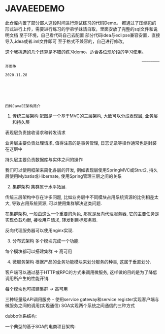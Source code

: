 # JAVAEEDEMO
此仓库内置了部分鄙人这段时间进行测试练习的代码Demo。
都通过了压缩包的形式进行上传，需要进行练习的学弟学妹请自取，里面安放了完整的sql文件和说明文档
至于环境，自己看代码自己去配置
部分代码idea与eclipse兼容安置，直接导入.idea或者.iml文件即可
至于格式不兼容的，自己进行修改。

这个我挑选的几个还算是不错的练习demo，适合各位现阶段的学习使用。


                                                       
                                                       
                                                                  ————————齐雨争
                                                                          2020.11.28
                                                                          
                                                                          
                                                                          
                                                                          
                                                                          
                                                                          四种JavaEE架构简介
1. 传统三层架构
配图是一个基于MVC的三层架构, 大致可以分成表现层, 业务层和持久层

表现层负责接收请求和转发请求

业务层主要负责处理请求, 值得注意的是事务管理, 日志记录等操作通常也是封装在这层中

持久层主要负责数据库与实体之间的操作

我们可以使用框架来简化各层的开发, 例如表现层使用SpringMVC或Strut2, 持久层使用Mybatis或Hibernate, 使用Spring管理三层之间的关系



 

 

2. 集群架构
集群属于水平拓展.

传统三层架构中存在许多问题, 比如业务层中不同模块占用系统资源的比例相差太大, 导致占用系统资源, 可以使用集群解决这类问题.

在集群架构, 一般由这么一个重要的角色, 那就是反向代理服务器, 它的主要任务是实现负载均衡, 接收用户请求, 转发到目标服务器.

反向代理服务器可以使用nginx实现.



 

3. 分布式架构
多个模块完成一个功能.

每个模块都可以搭建集群 -> 高可用



 

4. 微服务架构
根据产品的业务功能模块来划分服务的种类, 这属于垂直划分.

客户端可以通过基于HTTP或RPC的方式来调用微服务, 这样做的目的是为了降低调用所产生的性能开销.

每个模块也可搭建集群 -> 高可用



三种轻量级API调用服务 - 使用service gateway和service register实现客户端与微服务之间的调用(实现通信)
SOA实现两个系统之间通信的三种方式



 

dubbo体系结构:


 

 

一个典型的基于SOA的电商项目架构:

